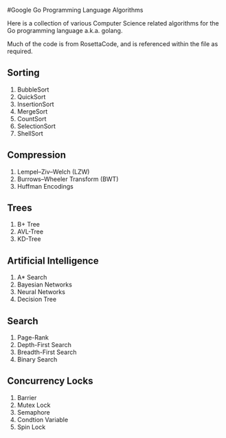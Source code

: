 #Google Go Programming Language Algorithms

Here is a collection of various Computer Science related algorithms for the Go programming language a.k.a. golang.

Much of the code is from RosettaCode, and is referenced within the file as required.

## Sorting
1. BubbleSort
2. QuickSort
3. InsertionSort
4. MergeSort
5. CountSort
6. SelectionSort
7. ShellSort

## Compression
1. Lempel–Ziv–Welch (LZW)
2. Burrows–Wheeler Transform (BWT)
3. Huffman Encodings

## Trees
1. B+ Tree
2. AVL-Tree
3. KD-Tree

## Artificial Intelligence
1. A\* Search
2. Bayesian Networks
3. Neural Networks
4. Decision Tree

## Search
1. Page-Rank
2. Depth-First Search
3. Breadth-First Search
4. Binary Search

## Concurrency Locks
1. Barrier
2. Mutex Lock
3. Semaphore
4. Condtion Variable
5. Spin Lock
